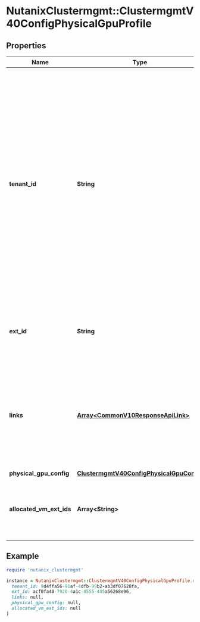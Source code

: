 # NutanixClustermgmt::ClustermgmtV40ConfigPhysicalGpuProfile

## Properties

| Name | Type | Description | Notes |
| ---- | ---- | ----------- | ----- |
| **tenant_id** | **String** | A globally unique identifier that represents the tenant that owns this entity. The system automatically assigns it, and it and is immutable from an API consumer perspective (some use cases may cause this Id to change - For instance, a use case may require the transfer of ownership of the entity, but these cases are handled automatically on the server).  | [optional][readonly] |
| **ext_id** | **String** | A globally unique identifier of an instance that is suitable for external consumption.  | [optional][readonly] |
| **links** | [**Array&lt;CommonV10ResponseApiLink&gt;**](CommonV10ResponseApiLink.md) | A HATEOAS style link for the response.  Each link contains a user-friendly name identifying the link and an address for retrieving the particular resource.  | [optional][readonly] |
| **physical_gpu_config** | [**ClustermgmtV40ConfigPhysicalGpuConfig**](ClustermgmtV40ConfigPhysicalGpuConfig.md) |  | [optional] |
| **allocated_vm_ext_ids** | **Array&lt;String&gt;** | List of UUIDs of virtual machines with an allocated GPU belonging to this profile. | [optional] |

## Example

```ruby
require 'nutanix_clustermgmt'

instance = NutanixClustermgmt::ClustermgmtV40ConfigPhysicalGpuProfile.new(
  tenant_id: 9d4ffa56-91af-4dfb-99b2-ab3df07628fa,
  ext_id: acf0fa40-7920-4a1c-8555-445a56268e96,
  links: null,
  physical_gpu_config: null,
  allocated_vm_ext_ids: null
)
```


